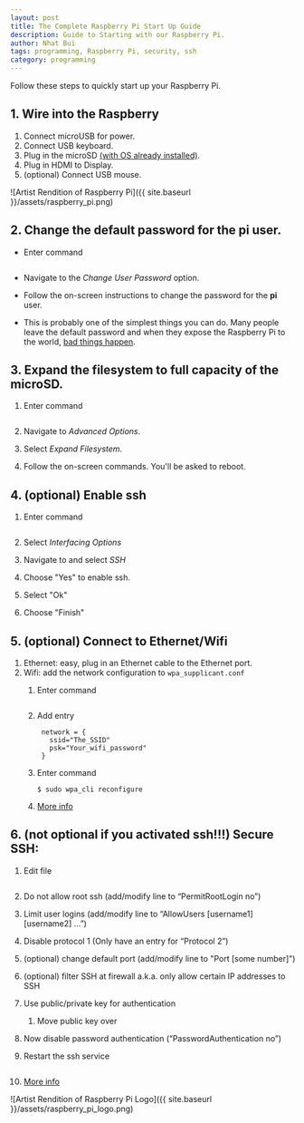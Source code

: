 ```yaml
---
layout: post
title: The Complete Raspberry Pi Start Up Guide
description: Guide to Starting with our Raspberry Pi.
author: Nhat Bui
tags: programming, Raspberry Pi, security, ssh
category: programming
---
```


Follow these steps to quickly start up your Raspberry Pi.

## 1. Wire into the Raspberry
1. Connect microUSB for power.
2. Connect USB keyboard.
3. Plug in the microSD [(with OS already installed)](https://www.raspberrypi.org/documentation/installation/installing-images/README.md).
4. Plug in HDMI to Display.
5. (optional) Connect USB mouse.

![Artist Rendition of Raspberry Pi]({{ site.baseurl }}/assets/raspberry_pi.png)

## 2. Change the default password for the __pi__ user.
* Enter command

    ```$ sudo raspi-config
    ```

* Navigate to the _Change User Password_ option.
* Follow the on-screen instructions to change the password for the __pi__ user.
* This is probably one of the simplest things you can do. Many people leave
  the default password and when they expose the Raspberry Pi to the world,
  [bad things happen](https://www.bleepingcomputer.com/news/security/linux-malware-mines-for-cryptocurrency-using-raspberry-pi-devices/).

## 3. Expand the filesystem to full capacity of the microSD.
1. Enter command

    ```$ sudo raspi-config
    ```

2. Navigate to _Advanced Options_.
3. Select _Expand Filesystem_.
4. Follow the on-screen commands. You'll be asked to reboot.

## 4. (optional) Enable ssh
1. Enter command

    ```$ sudo raspi-config
    ```

2. Select _Interfacing Options_
3. Navigate to and select _SSH_
4. Choose "Yes" to enable ssh.
5. Select "Ok"
6. Choose "Finish"

## 5. (optional) Connect to Ethernet/Wifi
1. Ethernet: easy, plug in an Ethernet cable to the Ethernet port.
2. Wifi: add the network configuration to `wpa_supplicant.conf`
    1. Enter command

        ```$ sudo vi /etc/wpa_supplicant/wpa_supplicant.conf
        ```

    2. Add entry

            network = {
              ssid="The_SSID"
              psk="Your_wifi_password"
            }

    3. Enter command

        `$ sudo wpa_cli reconfigure`

    4. [More info](https://www.raspberrypi.org/documentation/configuration/wireless/wireless-cli.md)

## 6. (not optional if you activated ssh!!!) Secure SSH:
1. Edit file

    ```$ sudo vi /etc/ssh/sshd_config
    ```

2. Do not allow root ssh (add/modify line to “PermitRootLogin no”)
3. Limit user logins (add/modify line to “AllowUsers [username1] [username2] …”)
4. Disable protocol 1 (Only have an entry for “Protocol 2”)
5. (optional) change default port (add/modify line to "Port [some number]")
6. (optional) filter SSH at firewall a.k.a. only allow certain IP addresses to SSH
7. Use public/private key for authentication
    1. Move public key over
8. Now disable password authentication (“PasswordAuthentication no”)
9. Restart the ssh service

    ```$ sudo service ssh restart
    ```

10. [More info](https://wiki.centos.org/HowTos/Network/SecuringSSH)

![Artist Rendition of Raspberry Pi Logo]({{ site.baseurl }}/assets/raspberry_pi_logo.png)
